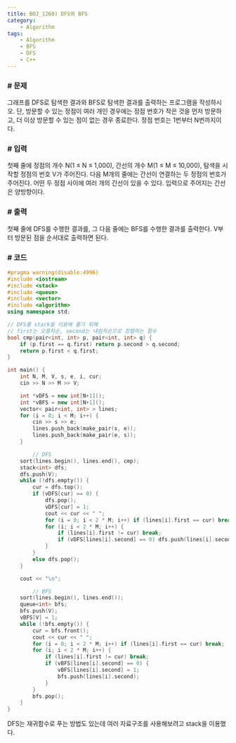 ```yaml
---
title: BOJ_1260) DFS와 BFS
category:
    - Algorithm
tags:
    - Algorithm
    - BFS
    - DFS
    - C++
---
```


### # 문제
그래프를 DFS로 탐색한 결과와 BFS로 탐색한 결과를 출력하는 프로그램을 작성하시오. 단, 방문할 수 있는 정점이 여러 개인 경우에는 정점 번호가 작은 것을 먼저 방문하고, 더 이상 방문할 수 있는 점이 없는 경우 종료한다. 정점 번호는 1번부터 N번까지이다.

### # 입력
첫째 줄에 정점의 개수 N(1 ≤ N ≤ 1,000), 간선의 개수 M(1 ≤ M ≤ 10,000), 탐색을 시작할 정점의 번호 V가 주어진다. 다음 M개의 줄에는 간선이 연결하는 두 정점의 번호가 주어진다. 어떤 두 정점 사이에 여러 개의 간선이 있을 수 있다. 입력으로 주어지는 간선은 양방향이다.

### # 출력
첫째 줄에 DFS를 수행한 결과를, 그 다음 줄에는 BFS를 수행한 결과를 출력한다. V부터 방문된 점을 순서대로 출력하면 된다.

### # 코드
```cpp
#pragma warning(disable:4996)
#include <iostream>
#include <stack>
#include <queue>
#include <vector>
#include <algorithm>
using namespace std;

// DFS를 stack을 이용해 풀기 위해
// first는 오름차순, second는 내림차순으로 정렬하는 함수
bool cmp(pair<int, int> p, pair<int, int> q) {
	if (p.first == q.first) return p.second > q.second;
	return p.first < q.first;
}

int main() {
	int N, M, V, s, e, i, cur;
	cin >> N >> M >> V;

	int *vDFS = new int[N+1]();
	int *vBFS = new int[N+1]();
	vector< pair<int, int> > lines;
	for (i = 0; i < M; i++) {
		cin >> s >> e;
		lines.push_back(make_pair(s, e));
		lines.push_back(make_pair(e, s));
	}

        // DFS
	sort(lines.begin(), lines.end(), cmp);
	stack<int> dfs;
	dfs.push(V);
	while (!dfs.empty()) {
		cur = dfs.top();
		if (vDFS[cur] == 0) {
			dfs.pop();
			vDFS[cur] = 1;
			cout << cur << " ";
			for (i = 0; i < 2 * M; i++) if (lines[i].first == cur) break;
			for (i; i < 2 * M; i++) {
				if (lines[i].first != cur) break;
				if (vDFS[lines[i].second] == 0) dfs.push(lines[i].second);
			}
		}
		else dfs.pop();
	}

	cout << "\n";

        // BFS
	sort(lines.begin(), lines.end());
	queue<int> bfs;
	bfs.push(V);
	vBFS[V] = 1;
	while (!bfs.empty()) {
		cur = bfs.front();
		cout << cur << " ";
		for (i = 0; i < 2 * M; i++) if (lines[i].first == cur) break;
		for (i; i < 2 * M; i++) {
			if (lines[i].first != cur) break;
			if (vBFS[lines[i].second] == 0) {
				vBFS[lines[i].second] = 1;
				bfs.push(lines[i].second);
			}
		}
		bfs.pop();
	}
}
```

DFS는 재귀함수로 푸는 방법도 있는데 여러 자료구조를 사용해보려고 stack을 이용했다.
